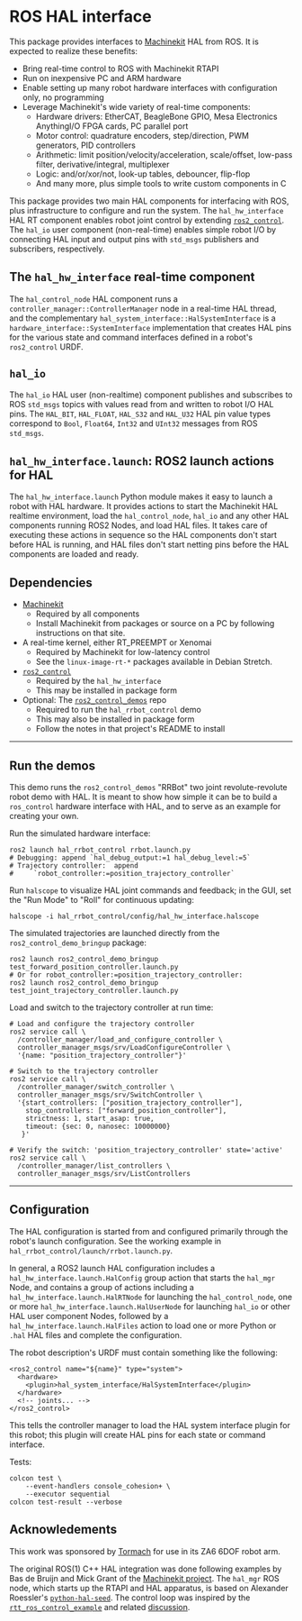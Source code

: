 # ROS HAL interface

This package provides interfaces to [Machinekit][machinekit] HAL from
ROS.  It is expected to realize these benefits:

- Bring real-time control to ROS with Machinekit RTAPI
- Run on inexpensive PC and ARM hardware
- Enable setting up many robot hardware interfaces with configuration
  only, no programming
- Leverage Machinekit's wide variety of real-time components:
  - Hardware drivers:  EtherCAT, BeagleBone GPIO, Mesa Electronics
    AnythingI/O FPGA cards, PC parallel port
  - Motor control:  quadrature encoders, step/direction, PWM
    generators, PID controllers
  - Arithmetic:  limit position/velocity/acceleration, scale/offset,
    low-pass filter, derivative/integral, multiplexer
  - Logic:  and/or/xor/not, look-up tables, debouncer, flip-flop
  - And many more, plus simple tools to write custom components in C

This package provides two main HAL components for interfacing with
ROS, plus infrastructure to configure and run the system.  The
`hal_hw_interface` HAL RT component enables robot joint control by
extending [`ros2_control`][ros2_control].  The `hal_io` user component
(non-real-time) enables simple robot I/O by connecting HAL input and
output pins with `std_msgs` publishers and subscribers, respectively.

[machinekit]:  http://machinekit.io
[ros2_control]: https://github.com/ros-controls/ros2_control
[ros2_control_demos]:https://github.com/ros-controls/ros2_control_demos
## The `hal_hw_interface` real-time component

The `hal_control_node` HAL component runs a
`controller_manager::ControllerManager` node in a real-time HAL
thread, and the complementary
`hal_system_interface::HalSystemInterface` is a
`hardware_interface::SystemInterface` implementation that creates HAL
pins for the various state and command interfaces defined in a robot's
`ros2_control` URDF.

## `hal_io`

The `hal_io` HAL user (non-realtime) component publishes and
subscribes to ROS `std_msgs` topics with values read from and written
to robot I/O HAL pins.  The `HAL_BIT`, `HAL_FLOAT`, `HAL_S32` and
`HAL_U32` HAL pin value types correspond to `Bool`, `Float64`, `Int32`
and `UInt32` messages from ROS `std_msgs`.

## `hal_hw_interface.launch`:  ROS2 launch actions for HAL

The `hal_hw_interface.launch` Python module makes it easy to launch a
robot with HAL hardware.  It provides actions to start the Machinekit
HAL realtime environment, load the `hal_control_node`, `hal_io` and
any other HAL components running ROS2 Nodes, and load HAL files.  It
takes care of executing these actions in sequence so the HAL
components don't start before HAL is running, and HAL files don't
start netting pins before the HAL components are loaded and ready.

## Dependencies

- [Machinekit][machinekit]
  - Required by all components
  - Install Machinekit from packages or
    source on a PC by following instructions on that site.
- A real-time kernel, either RT_PREEMPT or Xenomai
  - Required by Machinekit for low-latency control
  - See the `linux-image-rt-*` packages available in Debian Stretch.
- [`ros2_control`][ros2_control]
  - Required by the `hal_hw_interface`
  - This may be installed in package form
- Optional:  The [`ros2_control_demos`][ros2_control_demos] repo
  - Required to run the `hal_rrbot_control` demo
  - This may also be installed in package form
  - Follow the notes in that project's README to install

-----
## Run the demos

This demo runs the `ros2_control_demos` "RRBot" two joint
revolute-revolute robot demo with HAL.  It is meant to show how simple
it can be to build a `ros_control` hardware interface with HAL, and to
serve as an example for creating your own.

Run the simulated hardware interface:

    ros2 launch hal_rrbot_control rrbot.launch.py
    # Debugging: append `hal_debug_output:=1 hal_debug_level:=5`
    # Trajectory controller:  append
    #     `robot_controller:=position_trajectory_controller`

Run `halscope` to visualize HAL joint commands and feedback; in the
GUI, set the "Run Mode" to "Roll" for continuous updating:

    halscope -i hal_rrbot_control/config/hal_hw_interface.halscope

The simulated trajectories are launched directly from the
`ros2_control_demo_bringup` package:

    ros2 launch ros2_control_demo_bringup test_forward_position_controller.launch.py
    # Or for robot_controller:=position_trajectory_controller:
    ros2 launch ros2_control_demo_bringup test_joint_trajectory_controller.launch.py

Load and switch to the trajectory controller at run time:

    # Load and configure the trajectory controller
    ros2 service call \
      /controller_manager/load_and_configure_controller \
      controller_manager_msgs/srv/LoadConfigureController \
      '{name: "position_trajectory_controller"}'

    # Switch to the trajectory controller
    ros2 service call \
      /controller_manager/switch_controller \
      controller_manager_msgs/srv/SwitchController \
      '{start_controllers: ["position_trajectory_controller"],
        stop_controllers: ["forward_position_controller"],
        strictness: 1, start_asap: true,
        timeout: {sec: 0, nanosec: 10000000}
       }'

    # Verify the switch: 'position_trajectory_controller' state='active'
    ros2 service call \
      /controller_manager/list_controllers \
      controller_manager_msgs/srv/ListControllers

-----
## Configuration

The HAL configuration is started from and configured primarily through
the robot's launch configuration.  See the working example in
`hal_rrbot_control/launch/rrbot.launch.py`.

In general, a ROS2 launch HAL configuration includes a
`hal_hw_interface.launch.HalConfig` group action that starts the
`hal_mgr` Node, and contains a group of actions including a
`hal_hw_interface.launch.HalRTNode` for launching the
`hal_control_node`, one or more `hal_hw_interface.launch.HalUserNode`
for launching `hal_io` or other HAL user component Nodes, followed by
a `hal_hw_interface.launch.HalFiles` action to load one or more Python
or `.hal` HAL files and complete the configuration.

The robot description's URDF must contain something like the
following:

    <ros2_control name="${name}" type="system">
      <hardware>
        <plugin>hal_system_interface/HalSystemInterface</plugin>
      </hardware>
      <!-- joints... -->
    </ros2_control>

This tells the controller manager to load the HAL system interface
plugin for this robot; this plugin will create HAL pins for each state
or command interface.

Tests:
```
colcon test \
    --event-handlers console_cohesion+ \
    --executor sequential
colcon test-result --verbose
```

## Acknowledements

This work was sponsored by [Tormach][tormach] for use in its ZA6 6DOF
robot arm.

The original ROS(1) C++ HAL integration was done following examples by
Bas de Bruijn and Mick Grant of the [Machinekit project][machinekit].
The `hal_mgr` ROS node, which starts up the RTAPI and HAL apparatus,
is based on Alexander Roessler's [`python-hal-seed`][python-hal-seed].
The control loop was inspired by the
[`rtt_ros_control_example`][rtt_ros_control_example] and related
[discussion][ros_control-130].

[tormach]:  https://www.tormach.com/
[python-hal-seed]: https://github.com/machinekoder/python-hal-seed
[rtt_ros_control_example]: https://github.com/skohlbr/rtt_ros_control_example
[ros_control-130]: https://github.com/ros-controls/ros_control/issues/130
